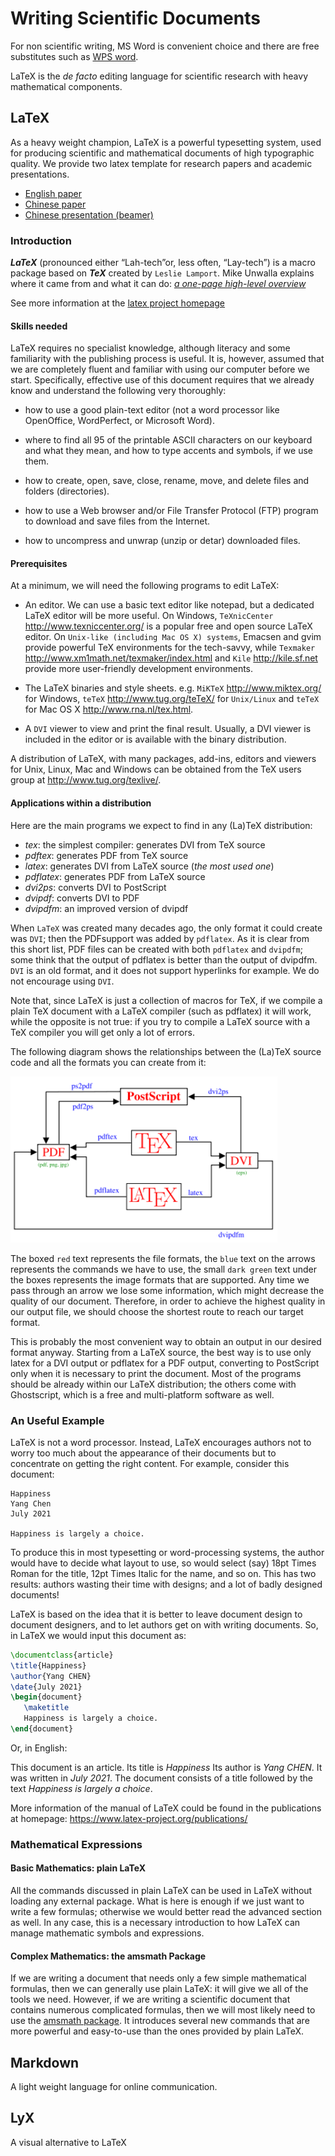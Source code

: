# Writing Scientific Documents

For non scientific writing, MS Word is convenient choice and there are free substitutes such as [WPS word](https://www.wps.com/).

LaTeX is the *de facto* editing language for scientific research with heavy mathematical components.


## LaTeX

As a heavy weight champion, LaTeX is a powerful typesetting system, used for producing scientific and mathematical documents of high typographic quality. We provide two latex template for research papers and academic presentations.

* [English paper](https://github.com/metricshilab/manual/blob/main/word-processing/latex-template.tex)  
* [Chinese paper](https://github.com/metricshilab/manual/blob/main/word-processing/latex_template_cn.tex)
* [Chinese presentation (beamer)](https://github.com/metricshilab/manual/blob/main/word-processing/beamer_template_cn.tex)


### Introduction

***LaTeX*** (pronounced either “Lah-tech”or, less often, “Lay-tech”) is a macro package based on ***TeX*** created by `Leslie Lamport`. Mike Unwalla explains where it came from and what it can do: [*a one-page high-level overview*](https://www.techscribe.co.uk/ta/latex-introduction.pdf)

See more information at the [latex project homepage](https://www.latex-project.org/)

#### Skills needed

LaTeX requires no specialist knowledge, although literacy and some familiarity with the publishing process is useful. It is, however, assumed that we are completely fluent and familiar with using our computer before we start. Specifically, effective use of this document requires that we already know and understand the following very thoroughly:


-  how to use a good plain-text editor (not a word processor like OpenOffice, WordPerfect, or Microsoft Word).

-  where to find all 95 of the printable ASCII characters on our keyboard and what they mean, and how to type accents and symbols, if we use them.

-  how to create, open, save, close, rename, move, and delete files and folders (directories).

-  how to use a Web browser and/or File Transfer Protocol (FTP) program to download and save files from the Internet.

-  how to uncompress and unwrap (unzip or detar) downloaded files.


#### Prerequisites

At a minimum, we will need the following programs to edit LaTeX:


-  An editor. We can use a basic text editor like notepad, but a dedicated LaTeX editor will be more useful. On Windows, `TeXnicCenter` http://www.texniccenter.org/ is a popular free and open source LaTeX editor. On `Unix-like (including Mac OS X) systems`, Emacsen and gvim provide powerful TeX environments for the tech-savvy, while `Texmaker` http://www.xm1math.net/texmaker/index.html and `Kile` http://kile.sf.net provide more user-friendly development environments.

-  The LaTeX binaries and style sheets. e.g. `MiKTeX` http://www.miktex.org/ for Windows, `teTeX` http://www.tug.org/teTeX/ for `Unix/Linux` and `teTeX` for Mac OS X http://www.rna.nl/tex.html.

-   A `DVI` viewer to view and print the final result. Usually, a DVI viewer is included in the editor or is available with the binary distribution. 

A distribution of LaTeX, with many packages, add-ins, editors and viewers for Unix, Linux, Mac and Windows can be obtained from the TeX users group at http://www.tug.org/texlive/.



#### Applications within a distribution

Here are the main programs we expect to find in any (La)TeX distribution:

-  *tex*: the simplest compiler: generates DVI from TeX source
-  *pdftex*: generates PDF from TeX source
-  *latex*: generates DVI from LaTeX source (*the most used one*)
-  *pdflatex*: generates PDF from LaTeX source
-  *dvi2ps*: converts DVI to PostScript
-  *dvipdf*: converts DVI to PDF
-  *dvipdfm*: an improved version of dvipdf


When `LaTeX` was created many decades ago, the only format it could create was `DVI`; then the PDFsupport was added by `pdflatex`. As it is clear from this short list, PDF files can be created with both `pdflatex` and `dvipdfm`; some think that the output of pdflatex is better than the output of dvipdfm. `DVI` is an old format, and it does not support hyperlinks for example. We do not encourage using `DVI`.

Note that, since LaTeX is just a collection of macros for TeX, if we compile a plain TeX document with a LaTeX compiler (such as pdflatex) it will work, while the opposite is not true: if you try to compile a LaTeX source with a TeX compiler you will get only a lot of errors.

The following diagram shows the relationships between the (La)TeX source code and all the formats you can create from it:



![image](https://github.com/metricshilab/manual/blob/main/figure%201.png)


The boxed `red` text represents the file formats, the `blue` text on the arrows represents the commands we have to use, the small `dark green` text under the boxes represents the image formats that are supported. Any time we pass through an arrow we lose some information, which might decrease the quality of our document. Therefore, in order to achieve the highest quality in our output file, we should choose the shortest route to reach our target format. 

This is probably the most convenient way to obtain an output in our desired format anyway. Starting from a LaTeX source, the best way is to use only latex for a DVI output or pdflatex for a PDF output, converting to PostScript only when it is necessary to print the document. Most of the programs should be already within our LaTeX distribution; the others come with Ghostscript, which is a free and multi-platform software as well.


### An Useful Example

LaTeX is not a word processor. Instead, LaTeX encourages authors not to worry too much about the appearance of their documents but to concentrate on getting the right content. For example, consider this document:

```
Happiness
Yang Chen
July 2021

Happiness is largely a choice. 
```
To produce this in most typesetting or word-processing systems, the author would have to decide what layout to use, so would select (say) 18pt Times Roman for the title, 12pt Times Italic for the name, and so on. This has two results: authors wasting their time with designs; and a lot of badly designed documents!

LaTeX is based on the idea that it is better to leave document design to document designers, and to let authors get on with writing documents. So, in LaTeX we would input this document as:

```LaTeX
\documentclass{article}
\title{Happiness}
\author{Yang CHEN}
\date{July 2021}
\begin{document}
   \maketitle
   Happiness is largely a choice. 
\end{document}

```

Or, in English:

This document is an article.
Its title is *Happiness*
Its author is *Yang CHEN*.
It was written in *July 2021*.
The document consists of a title followed by the text *Happiness is largely a choice*.

More information of the manual of LaTeX could be found in the publications at homepage: https://www.latex-project.org/publications/



### Mathematical Expressions


#### Basic Mathematics: plain LaTeX

All the commands discussed in plain LaTeX can be used in LaTeX without loading any external package. What is here is enough if we just want to write a few formulas; otherwise we would better read the advanced section as well. In any case, this is a necessary introduction to how LaTeX can manage mathematic symbols and expressions.

#### Complex Mathematics: the amsmath Package
If we are writing a document that needs only a few simple mathematical formulas, then we can generally use plain LaTeX: it will give we all of the tools we need. However, if we are writing a scientific document that contains numerous complicated formulas, then we will most likely need to use the [amsmath package](https://ctan.org/pkg/amsmath). It introduces several new commands that are more powerful and easy-to-use than the ones provided by plain LaTeX.


## Markdown

A light weight language for online communication.




## LyX

A visual alternative to LaTeX
